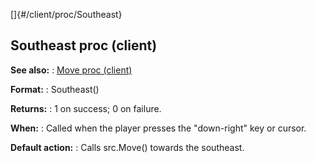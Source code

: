 []{#/client/proc/Southeast}
  ## Southeast proc (client)
  **See also:**
  :   [Move proc (client)](ref/client/proc/Move)
  <!-- -->
  **Format:**
  :   Southeast()
  <!-- -->
  **Returns:**
  :   1 on success; 0 on failure.
  <!-- -->
  **When:**
  :   Called when the player presses the \"down-right\" key or cursor.
  <!-- -->
  **Default action:**
  :   Calls src.Move() towards the southeast.